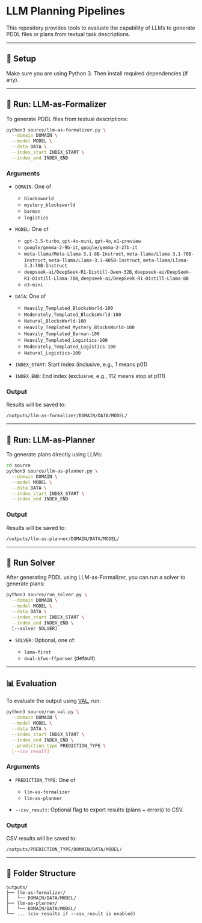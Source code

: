 

# LLM Planning Pipelines

This repository provides tools to evaluate the capability of LLMs to generate PDDL files or plans from textual task descriptions.

---

## 🔧 Setup

Make sure you are using Python 3. Then install required dependencies (if any).

---

## 🚀 Run: LLM-as-Formalizer

To generate PDDL files from textual descriptions:

```bash
python3 source/llm-as-formalizer.py \
  --domain DOMAIN \
  --model MODEL \
  --data DATA \
  --index_start INDEX_START \
  --index_end INDEX_END
```

### Arguments

* `DOMAIN`: One of

  * `blocksworld`
  * `mystery_blocksworld`
  * `barman`
  * `logistics`
* `MODEL`: One of

  * `gpt-3.5-turbo`, `gpt-4o-mini`, `gpt-4o`, `o1-preview`
  * `google/gemma-2-9b-it`, `google/gemma-2-27b-it`
  * `meta-llama/Meta-Llama-3.1-8B-Instruct`, `meta-llama/Llama-3.1-70B-Instruct`, `meta-llama/Llama-3.1-405B-Instruct`, `meta-llama/Llama-3.3-70B-Instruct`
  * `deepseek-ai/DeepSeek-R1-Distill-Qwen-32B`, `deepseek-ai/DeepSeek-R1-Distill-Llama-70B`, `deepseek-ai/DeepSeek-R1-Distill-Llama-8B`
  * `o3-mini`
* `DATA`: One of

  * `Heavily_Templated_BlocksWorld-100`
  * `Moderately_Templated_BlocksWorld-100`
  * `Natural_BlocksWorld-100`
  * `Heavily_Templated_Mystery_BlocksWorld-100`
  * `Heavily_Templated_Barman-100`
  * `Heavily_Templated_Logistics-100`
  * `Moderately_Templated_Logistics-100`
  * `Natural_Logistics-100`
* `INDEX_START`: Start index (inclusive, e.g., 1 means p01)
* `INDEX_END`: End index (exclusive, e.g., 112 means stop at p111)

### Output

Results will be saved to:

```
/outputs/llm-as-formalizer/DOMAIN/DATA/MODEL/
```

---

## 🧠 Run: LLM-as-Planner

To generate plans directly using LLMs:

```bash
cd source
python3 source/llm-as-planner.py \
  --domain DOMAIN \
  --model MODEL \
  --data DATA \
  --index_start INDEX_START \
  --index_end INDEX_END
```

### Output

Results will be saved to:

```
/outputs/llm-as-planner/DOMAIN/DATA/MODEL/
```

---

## 🧩 Run Solver

After generating PDDL using LLM-as-Formalizer, you can run a solver to generate plans:

```bash
python3 source/run_solver.py \
  --domain DOMAIN \
  --model MODEL \
  --data DATA \
  --index_start INDEX_START \
  --index_end INDEX_END \
  [--solver SOLVER]
```

* `SOLVER`: Optional, one of:

  * `lama-first`
  * `dual-bfws-ffparser` (default)

---

## 📊 Evaluation

To evaluate the output using [VAL](https://github.com/KCL-Planning/VAL), run:

```bash
python3 source/run_val.py \
  --domain DOMAIN \
  --model MODEL \
  --data DATA \
  --index_start INDEX_START \
  --index_end INDEX_END \
  --prediction_type PREDICTION_TYPE \
  [--csv_result]
```

### Arguments

* `PREDICTION_TYPE`: One of

  * `llm-as-formalizer`
  * `llm-as-planner`
* `--csv_result`: Optional flag to export results (plans + errors) to CSV.

### Output

CSV results will be saved to:

```
/outputs/PREDICTION_TYPE/DOMAIN/DATA/MODEL/
```

---

## 📁 Folder Structure

```
outputs/
├── llm-as-formalizer/
│   └── DOMAIN/DATA/MODEL/
├── llm-as-planner/
│   └── DOMAIN/DATA/MODEL/
└── ... (csv results if --csv_result is enabled)
```

